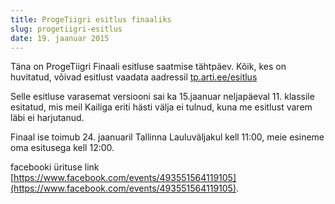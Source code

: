 ```yaml
---
title: ProgeTiigri esitlus finaaliks
slug: progetiigri-esitlus
date: 19. jaanuar 2015
---
```


Täna on ProgeTiigri Finaali esitluse saatmise tähtpäev.
Kõik, kes on huvitatud, võivad esitlust vaadata aadressil [tp.arti.ee/esitlus](http://tp.arti.ee/esitlus)

Selle esitluse varasemat versiooni sai ka 15.jaanuar neljapäeval 11. klassile 
esitatud, mis meil Kailiga eriti hästi välja ei tulnud, kuna me esitlust varem läbi
ei harjutanud.

Finaal ise toimub 24. jaanuaril Tallinna Lauluväljakul kell 11:00, meie esineme oma
esitusega kell 12:00.

facebooki ürituse link [https://www.facebook.com/events/493551564119105](https://www.facebook.com/events/493551564119105).
